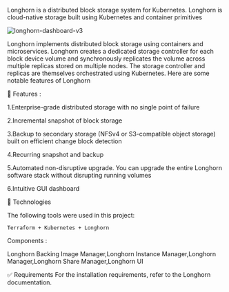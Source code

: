 Longhorn is a distributed block storage system for Kubernetes. Longhorn is cloud-native storage built using Kubernetes and container primitives

![longhorn-dashboard-v3](https://github.com/longhorn/longhorn/blob/master/longhorn-ui.png)


Longhorn implements distributed block storage using containers and microservices. Longhorn creates a dedicated storage controller for each block device volume and synchronously replicates the volume across multiple replicas stored on multiple nodes. The storage controller and replicas are themselves orchestrated using Kubernetes. Here are some notable features of Longhorn

 
🎯 Features :

1.Enterprise-grade distributed storage with no single point of failure

2.Incremental snapshot of block storage

3.Backup to secondary storage (NFSv4 or S3-compatible object storage) built on efficient change block detection

4.Recurring snapshot and backup

5.Automated non-disruptive upgrade. You can upgrade the entire Longhorn software stack without disrupting running volumes

6.Intuitive GUI dashboard




🚀 Technologies

The following tools were used in this project:

    Terraform + Kubernetes + Longhorn


Components :

Longhorn Backing Image Manager,Longhorn Instance Manager,Longhorn Manager,Longhorn Share Manager,Longhorn UI


✅ Requirements
For the installation requirements, refer to the Longhorn documentation.

